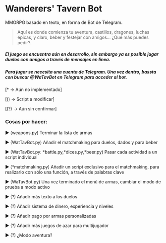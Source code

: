 # Wanderers' Tavern Bot

MMORPG basado en texto, en forma de Bot de Telegram. 
> Aquí es donde comienza tu aventura, castillos, dragones, luchas épicas, y claro, beber y festejar con amigos... ¿Qué más puedes pedir?.

##### El juego se encuentra aún en desarrollo, sin embargo ya es posible jugar duelos con amigos a través de mensajes en linea. 

##### Para jugar se necesita una cuenta de Telegram. Una vez dentro, bassta con buscar @WaTavBot en Telegram para acceder al bot. 




[* → Aún no implementado]

[() → Script a modificar]

[(?) → Aún sin confirmar]

### Cosas por hacer: 

► (weapons.py) Terminar la lista de armas 

► (WatTavBot.py) Añadir el matchmaking para duelos, dados y para beber 

► (WatTavBot.py: *battle.py,*dices.py,*beer.py) Pasar cada actividad a un script individual

► (*matchmaking.py) Añadir un script exclusivo para el matchmaking, para realizarlo con sólo una función, a través de palabras clave

► (WaTavBot.py) Una vez terminado el menú de armas, cambiar el modo de prueba a modo activo 

► (?) Añadir más texto a los duelos

► (?) Añadir sistema de dinero, experiencia y niveles 

► (?) Añadir pago por armas personalizadas 

► (?) Añadir más juegos de azar para multijugador

► (?) ¿Modo aventura?